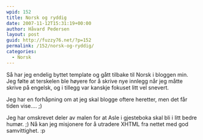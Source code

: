 ```yaml
---
wpid: 152
title: Norsk og ryddig
date: 2007-11-12T15:31:19+00:00
author: Håvard Pedersen
layout: post
guid: http://fuzzy76.net/?p=152
permalink: /152/norsk-og-ryddig/
categories:
  - Norsk
---
```

Så har jeg endelig byttet template og gått tilbake til Norsk i bloggen min. Jeg følte at terskelen ble høyere for å skrive nye innlegg når jeg måtte skrive på engelsk, og i tillegg var kanskje fokuset litt vel snevert.

Jeg har en forhåpning om at jeg skal blogge oftere heretter, men det får tiden vise&#8230;. ;)

Jeg har omskrevet deler av malen for at Asle i gjesteboka skal bli i litt bedre humør. ;) Nå kan jeg misjonere for å utradere XHTML fra nettet med god samvittighet. :p
